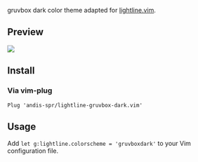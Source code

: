 gruvbox dark color theme adapted for [lightline.vim](https://github.com/itchyny/lightline.vim). 

## Preview

<img src="https://i.imgur.com/SN59tJL.png" />

## Install

### Via vim-plug

```
Plug 'andis-spr/lightline-gruvbox-dark.vim'
```
## Usage

Add `let g:lightline.colorscheme = 'gruvboxdark'` to your Vim configuration file.
